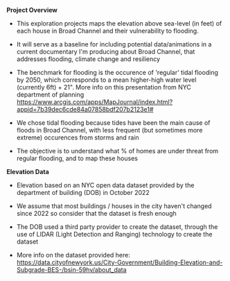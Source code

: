 **Project Overview**

- This exploration projects maps the elevation above sea-level (in feet) of each house in Broad Channel and their vulnerability to flooding.

- It will serve as a baseline for including potential data/animations in a current documentary I'm producing about Broad Channel, that addresses flooding, climate change and resiliency

- The benchmark for flooding is the occurence of 'regular' tidal flooding by 2050, which corresponds to a mean higher-high water level (currently 6ft) + 21". More info on this presentation from NYC department of planning https://www.arcgis.com/apps/MapJournal/index.html?appid=7b39dec6cde84a07858bdf207b2123e1#

- We chose tidal flooding because tides have been the main cause of floods in Broad Channel, with less frequent (but sometimes more extreme) occurences from storms and rain

- The objective is to understand what % of homes are under threat from regular flooding, and to map these houses

**Elevation Data**
- Elevation based on an NYC open data dataset provided by the department of building (DOB) in October 2022

- We assume that most buildings / houses in the city haven't changed since 2022 so consider that the dataset is fresh enough

- The DOB used a third party provider to create the dataset, through the use of LIDAR (Light Detection and Ranging) technology to create the dataset

- More info on the dataset provided here: https://data.cityofnewyork.us/City-Government/Building-Elevation-and-Subgrade-BES-/bsin-59hv/about_data
